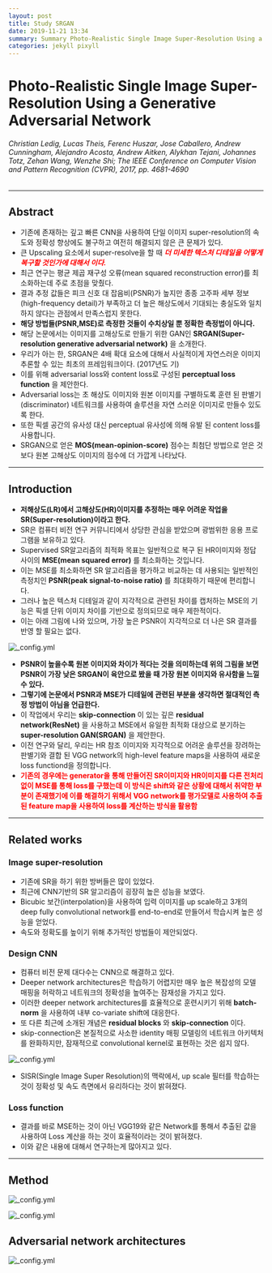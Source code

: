 ```yaml
---
layout: post
title: Study SRGAN
date: 2019-11-21 13:34
summary: Summary Photo-Realistic Single Image Super-Resolution Using a Generative Adversarial Network
categories: jekyll pixyll
---
```


# Photo-Realistic Single Image Super-Resolution Using a Generative Adversarial Network
###### Christian Ledig, Lucas Theis, Ferenc Huszar, Jose Caballero, Andrew Cunningham, Alejandro Acosta, Andrew Aitken, Alykhan Tejani, Johannes Totz, Zehan Wang, Wenzhe Shi; The IEEE Conference on Computer Vision and Pattern Recognition (CVPR), 2017, pp. 4681-4690

---

## Abstract
 * 기존에 존재하는 깊고 빠른 CNN을 사용하여 단일 이미지 super-resolution의 속도와 정확성 향상에도 불구하고 여전히 해결되지 않은 큰 문제가 있다.
 * 큰 Upscaling 요소에서 super-resolve을 할 때 ___<span style="color:red">더 미세한 텍스처 디테일을 어떻게 복구할 것인가에 대해서 이다.</span>___
 * 최근 연구는 평균 제곱 재구성 오류(mean squared reconstruction error)를 최소화하는데 주로 초점을 맞췄다.
 * 결과 추정 값들은 피크 신호 대 잡음비(PSNR)가 높지만 종종 고주파 세부 정보(high-frequency detail)가 부족하고 더 높은 해상도에서 기대되는 충실도와 일치하지 않다는 관점에서 만족스럽지 못한다.
  * __해당 방법들(PSNR,MSE)로 측정한 것들이 수치상일 뿐 정확한 측정법이 아니다.__
 * 해당 논문에서는 이미지를 고해상도로 만들기 위한 GAN인 __SRGAN(Super-resolution generative adversarial network)__ 을 소개한다.
 * 우리가 아는 한, SRGAN은 4배 확대 요소에 대해서 사실적이게 자연스러운 이미지 추론할 수 있는 최초의 프레임워크이다. (2017년도 기)
 * 이를 위해 adversarial loss와 content loss로 구성된 __perceptual loss function__ 을 제안한다.
 * Adversarial loss는 초 해상도 이미지와 원본 이미지를 구별하도록 훈련 된 판별기(discriminator) 네트워크를 사용하여 솔루션을 자연 스러운 이미지로 만들수 있도록 한다.
 * 또한 픽셀 공간의 유사성 대신 perceptual 유사성에 의해 유발 된 content loss를 사용합니다.
 * SRGAN으로 얻은 __MOS(mean-opinion-score)__ 점수는 최첨단 방법으로 얻은 것보다 원본 고해상도 이미지의 점수에 더 가깝게 나타났다.

---

## Introduction
 * __저해상도(LR)에서 고해상도(HR)이미지를 추정하는 매우 어려운 작업을 SR(Super-resolution)이라고 한다.__
 * SR은 컴퓨터 비전 연구 커뮤니티에서 상당한 관심을 받았으며 광범위한 응용 프로그램을 보유하고 있다.
 * Supervised SR알고리즘의 최적화 목표는 일반적으로 복구 된 HR이미지와 정답 사이의 __MSE(mean squared error)__ 를 최소화하는 것입니다.
 * 이는 MSE를 최소화하면 SR 알고리즘을 평가하고 비교하는 데 사용되는 일반적인 측정치인 __PSNR(peak signal-to-noise ratio)__ 를 최대화하기 때문에 편리합니다.
 * 그러나 높은 텍스처 디테일과 같이 지각적으로 관련된 차이를 캡처하는 MSE의 기능은 픽셀 단위 이미지 차이를 기반으로 정의되므로 매우 제한적이다.
 * 이는 아래 그림에 나와 있으며, 가장 높은 PSNR이 지각적으로 더 나은 SR 결과를 반영 할 필요는 없다.

![_config.yml](https://dongyyyyy.github.io/images/SRGAN/Figure2.JPG)

 * __PSNR이 높을수록 원본 이미지와 차이가 적다는 것을 의미하는데 위의 그림을 보면 PSNR이 가장 낮은 SRGAN이 육안으로 봤을 때 가장 원본 이미지와 유사함을 느낄 수 있다.__
 * __그렇기에 논문에서 PSNR과 MSE가 디테일에 관련된 부분을 생각하면 절대적인 측정 방법이 아님을 언급한다.__
 * 이 작업에서 우리는 __skip-connection__ 이 있는 깊은 __residual network(ResNet)__ 을 사용하고 MSE에서 유일한 최적화 대상으로 분기하는 __super-resolution GAN(SRGAN)__ 을 제안한다.
 * 이전 연구와 달리, 우리는 HR 참조 이미지와 지각적으로 어려운 솔루션을 장려하는 판별기와 결합 된 VGG network의 high-level feature maps을 사용하여 새로운 loss functiond을 정의합니다.
  * __<span style="color:red">기존의 경우에는 generator을 통해 만들어진 SR이미지와 HR이미지를 다른 전처리 없이 MSE를 통해 loss를 구했는데 이 방식은 shift와 같은 상황에 대해서 취약한 부분이 존재했기에 이를 해결하기 위해서 VGG network를 평가모델로 사용하여 추출된 feature map을 사용하여 loss를 계산하는 방식을 활용함</span>__

---

## Related works

### Image super-resolution
 * 기존에 SR을 하기 위한 방버들은 많이 있었다.
 * 최근에 CNN기반의 SR 알고리즘이 굉장히 높은 성능을 보였다.
 * Bicubic 보간(interpolation)을 사용하여 입력 이미지를 up scale하고 3개의 deep fully convolutional network를 end-to-end로 만들어서 학습시켜 높은 성능을 얻었다.
 * 속도와 정확도를 높이기 위해 추가적인 방법들이 제안되었다.

### Design CNN
 * 컴퓨터 비전 문제 대다수는 CNN으로 해결하고 있다.
 * Deeper network architectures은 학습하기 어렵지만 매우 높은 복잡성의 모델 매핑을 허락하고 네트워크의 정확성을 높여주는 잠재성을 가지고 있다.
 * 이러한 deeper network architectures를 효율적으로 훈련시키기 위해 __batch-norm__ 을 사용하여 내부 co-variate shift에 대응한다.
 * 또 다른 최근에 소개된 개념은 __residual blocks__ 와 __skip-connection__ 이다.
 * skip-connection은 본질적으로 사소한 identity 매핑 모델링의 네트워크 아키텍처를 완화하지만, 잠재적으로 convolutional kernel로 표현하는 것은 쉽지 않다.

 ![_config.yml](https://dongyyyyy.github.io/images/SRGAN/resnet_block.JPG)

 * SISR(Single Image Super Resolution)의 맥락에서, up scale 필터를 학습하는 것이 정확성 및 속도 측면에서 유리하다는 것이 밝혀졌다.

### Loss function
 * 결과를 바로 MSE하는 것이 아닌 VGG19와 같은 Network를 통해서 추출된 값을 사용하여 Loss 계산을 하는 것이 효율적이라는 것이 밝혀졌다.
 * 이와 같은 내용에 대해서 연구하는게 많아지고 있다.

---

## Method
![_config.yml](https://dongyyyyy.github.io/images/SRGAN/Method.JPG)

![_config.yml](https://dongyyyyy.github.io/images/SRGAN/Loss.JPG)

## Adversarial network architectures
![_config.yml](https://dongyyyyy.github.io/images/SRGAN/Loss.JPG)
